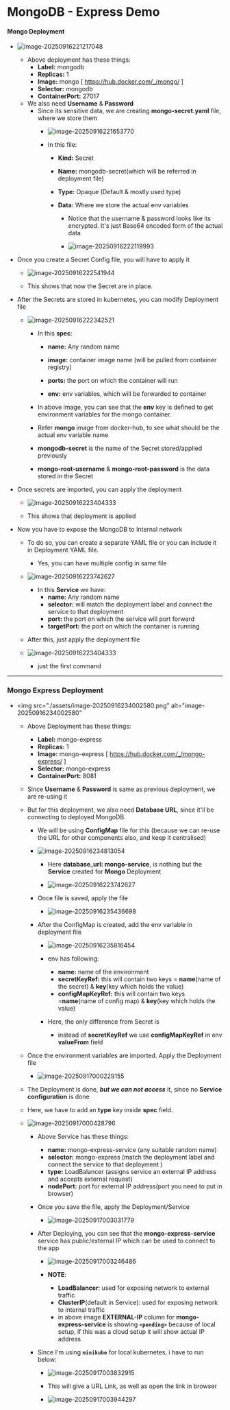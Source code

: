 # MongoDB - Express Demo

#### Mongo Deployment

- <left><img src="./assets/image-20250916221217048.png" alt="image-20250916221217048" /></left>

  - Above deployment has these things:
    - **Label:** mongodb
    - **Replicas:** 1
    - **Image:** mongo [ https://hub.docker.com/_/mongo/ ]
    - **Selector:** mongodb
    - **ContainerPort:** 27017
  - We also need **Username** & **Password**
    - Since its sensitive data, we are creating **mongo-secret.yaml** file, where we store them
      - <left><img src="./assets/image-20250916221653770.png" alt="image-20250916221653770" /></left>
      - In this file:

        - **Kind:** Secret

        - **Name:** mongodb-secret(which will be referred in deployment file)

        - **Type:** Opaque (Default & mostly used type)

        - **Data:** Where we store the actual env variables

          - Notice that the username & password looks like its encrypted. It's just Base64 encoded form of the actual data

          - <left><img src="./assets/image-20250916222119993.png" alt="image-20250916222119993" /></left>

- Once you create a Secret Config file, you will have to apply it

  - <left><img src="./assets/image-20250916222541944.png" alt="image-20250916222541944" /></left>

  - This shows that now the Secret are in place.

- After the Secrets are stored in kubernetes, you can modify Deployment file

  - <left><img src="./assets/image-20250916222342521.png" alt="image-20250916222342521" /></left>

    
    - In this **spec**:
    
      - **name:** Any random name
    
      - **image:** container image name (will be pulled from container registry)
    
      - **ports:** the port on which the container will run
    
      - **env:** env variables, which will be forwarded to container
    - In above image, you can see that the **env** key is defined to get environment variables for the mongo container.
    - Refer **mongo** image from docker-hub, to see what should be the actual env variable name
    - **mongodb-secret** is the name of the Secret stored/applied previously
    - **mongo-root-username** & **mongo-root-password** is the data stored in the Secret

- Once secrets are imported, you can apply the deployment

  - <left><img src="./assets/image-20250916223404333.png" alt="image-20250916223404333" /></left>

  - This shows that deployment is applied

- Now you have to expose the MongoDB to Internal network

  - To do so, you can create a separate YAML file or you can include it in Deployment YAML file.

    - Yes, you can have multiple config in same file

  - <left><img src="./assets/image-20250916223742627.png" alt="image-20250916223742627" /></left>

    - In this **Service** we have:
      - **name:** Any random name
      - **selector:** will match the deployment label and connect the service to that deployment
      - **port:** the port on which the service will port forward
      - **targetPort:** the port on which the container is running
  
  - After this, just apply the deployment file
  
  - <left><img src="./assets/image-20250916223404333.png" alt="image-20250916223404333" /></left>
  
    - just the first command


------



### Mongo Express Deployment

- <left><img src="./assets/image-20250916234002580.png" alt="image-20250916234002580"</left>

  - Above Deployment has these things:
    - **Label:** mongo-express
    - **Replicas:** 1
    - **Image:** mongo-express [ https://hub.docker.com/_/mongo-express/ ]
    - **Selector:** mongo-express
    - **ContainerPort:** 8081
  
  - Since **Username** & **Password** is same as previous deployment, we are re-using it
  
  - But for this deployment, we also need **Database URL**, since it'll be connecting to deployed MongoDB.
    - We will be using **ConfigMap** file for this (because we can re-use the URL for other components also, and keep it centralised)
  
    - <left><img src="./assets/image-20250916234813054.png" alt="image-20250916234813054" /></left>
  
      - Here **database_url: mongo-service**, is nothing but the **Service** created for **Mongo** Deployment
  
      - <left><img src="./assets/image-20250916223742627.png" alt="image-20250916223742627" /></left>
  
    - Once file is saved, apply the file
  
      - <left><img src="./assets/image-20250916235436698.png" alt="image-20250916235436698" /></left>
  
    - After the ConfigMap is created, add the env variable in deployment file
  
      - <left><img src="./assets/image-20250916235816454.png" alt="image-20250916235816454" /></left>
  
      - env has following:
  
        - **name:** name of the environment
        - **secretKeyRef:** this will contain two keys = **name**(name of the secret) & **key**(key which holds the value)
        - **configMapKeyRef:** this will contain two keys =**name**(name of config map) & **key**(key which holds the value)
        
      - Here, the only difference from Secret is
      
        - instead of **secretKeyRef** we use **configMapKeyRef** in env **valueFrom** field
  
  - Once the environment variables are imported. Apply the Deployment file
  
    - <left><img src="./assets/image-20250917000229155.png" alt="image-20250917000229155" /></left>
  
  - The Deployment is done, ***but we can not access*** it, since no **Service configuration** is done
  
  - Here, we have to add an **type** key inside **spec** field.
  
  - <left><img src="./assets/image-20250917000428796.png" alt="image-20250917000428796" /></left>
  
    - Above Service has these things:
      - **name:** mongo-express-service (any suitable random name)
      - **selector:** mongo-express (match the deployment label and connect the service to that deployment )
      - **type:** LoadBalancer (assigns service an external IP address and accepts external request)
      - **nodePort:** port for external IP address(port you need to put in browser)
  
    - Once you save the file, apply the Deployment/Service
  
    	- <left><img src="./assets/image-20250917003031779.png" alt="image-20250917003031779" /></left>
  
    
    - After Deploying, you can see that the **mongo-express-service** service has public/external IP which can be used to connect to the app
    
      - <left><img src="./assets/image-20250917003246486.png" alt="image-20250917003246486" /></left>
    
      - **NOTE**:
    
        - **LoadBalancer**: used for exposing network to external traffic
        - **ClusterIP**(default in Service): used for exposing network to internal traffic
        - in above image **EXTERNAL-IP** column for **mongo-express-service** is showing **`<pending>`** because of local setup, if this was a cloud setup it will show actual IP address
    
    - Since I'm using **`minikube`** for local kubernetes, i have to run below:
    
      - <left><img src="./assets/image-20250917003832915.png" alt="image-20250917003832915" /></left>
    
      - This will give a URL Link, as well as open the link in browser
    
      - <left><img src="./assets/image-20250917003944297.png" alt="image-20250917003944297" /></left>

